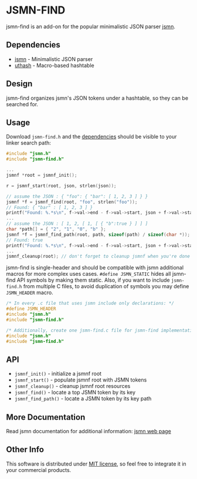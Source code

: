 JSMN-FIND
=========

jsmn-find is an add-on for the popular minimalistic JSON parser 
[jsmn](https://github.com/zserge/jsmn).

Dependencies
------------

* [jsmn](https://github.com/zserge/jsmn) - Minimalistic JSON parser
* [uthash](https://github.com/troydhanson/uthash) - Macro-based hashtable

Design
------

jsmn-find organizes jsmn's JSON tokens under a hashtable, so they can be
searched for.

Usage
-----

Download `jsmn-find.h` and the [dependencies](#dependencies) should be visible to your linker search path:

```c
#include "jsmn.h"
#include "jsmn-find.h"

...
jsmnf *root = jsmnf_init();

r = jsmnf_start(root, json, strlen(json));

// assume the JSON : { "foo": { "bar": [ 1, 2, 3 ] } }
jsmnf *f = jsmnf_find(root, "foo", strlen("foo"));
// Found: { "bar" : [ 1, 2, 3 ] }
printf("Found: %.*s\n", f->val->end - f->val->start, json + f->val->start);
...
// assume the JSON : [ 1, 2, [ 1, [ { "b":true } ] ] ]
char *path[] = { "2", "1", "0", "b" };
jsmnf *f = jsmnf_find_path(root, path, sizeof(path) / sizeof(char *));
// Found: true
printf("Found: %.*s\n", f->val->end - f->val->start, json + f->val->start);
...
jsmnf_cleanup(root); // don't forget to cleanup jsmnf when you're done
```

jsmn-find is single-header and should be compatible with jsmn additional macros for more complex uses cases. `#define JSMN_STATIC` hides all jsmn-find API symbols by making them static. Also, if you want to include `jsmn-find.h` from multiple C files, to avoid duplication of symbols you may define `JSMN_HEADER` macro.

```c
/* In every .c file that uses jsmn include only declarations: */
#define JSMN_HEADER
#include "jsmn.h"
#include "jsmn-find.h"

/* Additionally, create one jsmn-find.c file for jsmn-find implementation: */
#include "jsmn.h"
#include "jsmn-find.h"
```

API
---

* `jsmnf_init()` - initialize a jsmnf root
* `jsmnf_start()` - populate jsmnf root with JSMN tokens
* `jsmnf_cleanup()` - cleanup jsmnf root resources
* `jsmnf_find()` - locate a top JSMN token by its key
* `jsmnf_find_path()` - locate a JSMN token by its key path

More Documentation
------------------

Read jsmn documentation for additional information:
[jsmn web page](http://zserge.com/jsmn.html)

Other Info
----------

This software is distributed under [MIT license](www.opensource.org/licenses/mit-license.php),
so feel free to integrate it in your commercial products.

